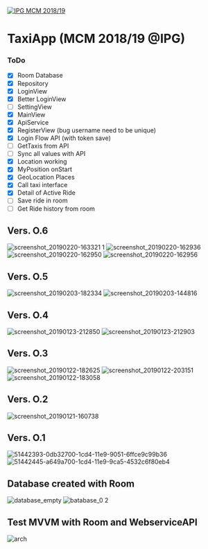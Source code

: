 <a href="http://mcm.ipg.pt"><img src="http://www.ipg.pt/website/imgs/logotipo_ipg.jpg" title="IPG(MCM)" alt="IPG MCM 2018/19"></a>

# TaxiApp (MCM 2018/19 @IPG)

### ToDo
- [x] Room Database
- [x] Repository
- [x] LoginView
- [X] Better LoginView
- [ ] SettingView
- [x] MainView
- [x] ApiService
- [x] RegisterView (bug username need to be unique)
- [x] Login Flow API (with token save)
- [ ] GetTaxis from API
- [ ] Sync all values with API
- [x] Location working
- [x] MyPosition onStart 
- [x] GeoLocation Places
- [X] Call taxi interface
- [X] Detail of Active Ride
- [ ] Save ride in room
- [ ] Get Ride history from room

## Vers. O.6
![screenshot_20190220-163321 1](https://user-images.githubusercontent.com/2634610/53111924-f74bf580-3535-11e9-8be5-33ab3ba420fc.png)
![screenshot_20190220-162936](https://user-images.githubusercontent.com/2634610/53111941-0763d500-3536-11e9-8dc6-4ea9f7da1e3f.png)
![screenshot_20190220-162950](https://user-images.githubusercontent.com/2634610/53111963-18ace180-3536-11e9-99e1-ff9132bbae89.png)
![screenshot_20190220-162956](https://user-images.githubusercontent.com/2634610/53111992-2c584800-3536-11e9-869f-15e1d00a53f0.png)


## Vers. O.5
![screenshot_20190203-182334](https://user-images.githubusercontent.com/2634610/52180676-34e41b00-27e1-11e9-99f7-4f1b16ef5c1b.png)
![screenshot_20190203-144816](https://user-images.githubusercontent.com/2634610/52180677-34e41b00-27e1-11e9-9b3e-1b636d280e0c.png)

## Vers. O.4
![screenshot_20190123-212850](https://user-images.githubusercontent.com/2634610/51638978-b91fde00-1f57-11e9-816e-ba0d54953a2b.png)
![screenshot_20190123-212903](https://user-images.githubusercontent.com/2634610/51639021-d05ecb80-1f57-11e9-87cd-d01667d4bbae.png)

## Vers. O.3
![screenshot_20190122-182625](https://user-images.githubusercontent.com/2634610/51556911-61a84200-1e73-11e9-81de-c647ba1a3d56.png)
![screenshot_20190122-203151](https://user-images.githubusercontent.com/2634610/51563826-5c53f300-1e85-11e9-87c4-3179c249dd5e.png)
![screenshot_20190122-183058](https://user-images.githubusercontent.com/2634610/51557126-eeeb9680-1e73-11e9-9411-be3923b03b00.png)

## Vers. O.2
![screenshot_20190121-160738](https://user-images.githubusercontent.com/2634610/51485771-d0fc3400-1d96-11e9-87d6-f75943d9c81c.png)

## Vers. O.1
![51442393-0db32700-1cd4-11e9-9051-6ffce9c99b36](https://user-images.githubusercontent.com/2634610/51443543-304c3c80-1ce2-11e9-8b4d-79233cf034a1.png)
![51442445-a649a700-1cd4-11e9-9ca5-4532c6f80eb4](https://user-images.githubusercontent.com/2634610/51443542-2f1b0f80-1ce2-11e9-8468-38af4c88dfd9.png)

## Database created with Room
![database_empty](https://user-images.githubusercontent.com/2634610/51443548-3b9f6800-1ce2-11e9-9872-a53a5e35b1da.PNG)
![batabase_0 2](https://user-images.githubusercontent.com/2634610/51443547-3b9f6800-1ce2-11e9-8332-9e1c5439f247.PNG)


## Test MVVM with Room and WebserviceAPI
![arch](https://taxi-images.githubusercontent.com/2634610/51175082-3771e580-18b1-11e9-89a0-a46adc9ca85f.png)
